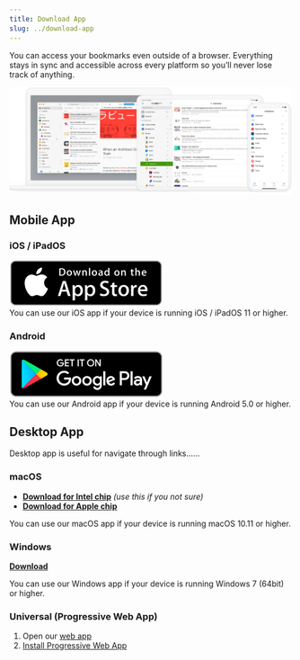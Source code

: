 ```yaml
---
title: Download App
slug: ../download-app
---
```


You can access your bookmarks even outside of a browser.
Everything stays in sync and accessible across every platform so you’ll never lose track of anything.

![](devices.png)

## Mobile App

### iOS / iPadOS
[![](ios.svg)](https://raindrop.io/r/app/ios)  
You can use our iOS app if your device is running iOS / iPadOS 11 or higher.

### Android
[![](android.svg)](https://raindrop.io/r/app/android)  
You can use our Android app if your device is running Android 5.0 or higher.

## Desktop App
Desktop app is useful for navigate through links......

### macOS
- [**Download for Intel chip**](https://raindrop.io/r/app/macos) *(use this if you not sure)*
- [**Download for Apple chip**](https://raindrop.io/r/app/macos-arm)

You can use our macOS app if your device is running macOS 10.11 or higher.

### Windows
[**Download**](https://raindrop.io/r/app/windows)

You can use our Windows app if your device is running Windows 7 (64bit) or higher.

### Universal (Progressive Web App)
1. Open our [web app](https://app.raindrop.io)
2. [Install Progressive Web App](https://support.google.com/chrome/answer/9658361?co=GENIE.Platform%3DDesktop&hl=en)